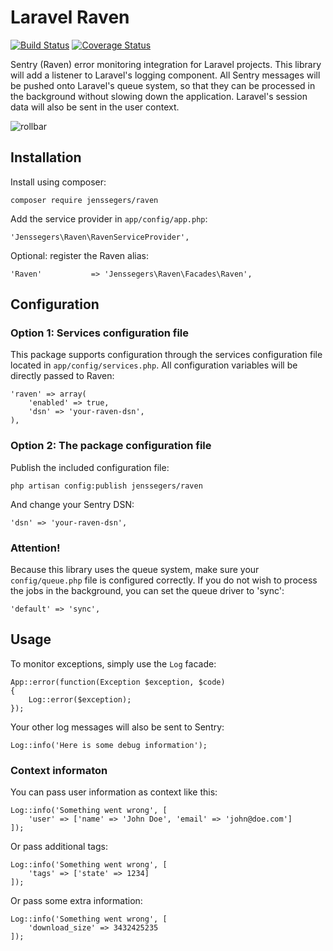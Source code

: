 Laravel Raven
==============

[![Build Status](http://img.shields.io/travis/jenssegers/laravel-raven.svg)](https://travis-ci.org/jenssegers/laravel-raven) [![Coverage Status](http://img.shields.io/coveralls/jenssegers/laravel-raven.svg)](https://coveralls.io/r/jenssegers/laravel-raven)

Sentry (Raven) error monitoring integration for Laravel projects. This library will add a listener to Laravel's logging component. All Sentry messages will be pushed onto Laravel's queue system, so that they can be processed in the background without slowing down the application. Laravel's session data will also be sent in the user context.

![rollbar](https://www.getsentry.com/_static/getsentry/images/hero.png)

Installation
------------

Install using composer:

    composer require jenssegers/raven

Add the service provider in `app/config/app.php`:

    'Jenssegers\Raven\RavenServiceProvider',

Optional: register the Raven alias:

    'Raven'           => 'Jenssegers\Raven\Facades\Raven',

Configuration
-------------

### Option 1: Services configuration file

This package supports configuration through the services configuration file located in `app/config/services.php`. All configuration variables will be directly passed to Raven:

    'raven' => array(
        'enabled' => true,
        'dsn' => 'your-raven-dsn',
    ),

### Option 2: The package configuration file

Publish the included configuration file:

    php artisan config:publish jenssegers/raven

And change your Sentry DSN:

    'dsn' => 'your-raven-dsn',

### Attention!

Because this library uses the queue system, make sure your `config/queue.php` file is configured correctly. If you do not wish to process the jobs in the background, you can set the queue driver to 'sync':

    'default' => 'sync',

Usage
-----

To monitor exceptions, simply use the `Log` facade:

    App::error(function(Exception $exception, $code)
    {
        Log::error($exception);
    });

Your other log messages will also be sent to Sentry:

    Log::info('Here is some debug information');

### Context informaton

You can pass user information as context like this:

    Log::info('Something went wrong', [
        'user' => ['name' => 'John Doe', 'email' => 'john@doe.com']
    ]);

Or pass additional tags:

    Log::info('Something went wrong', [
        'tags' => ['state' => 1234]
    ]);

Or pass some extra information:

    Log::info('Something went wrong', [
        'download_size' => 3432425235
    ]);
